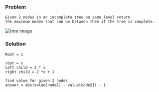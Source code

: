 ### Problem
```
Given 2 nodes in an incomplete tree on same level return 
the maximum nodes that can be between them if the tree is complete.
```
![tree image](https://www.interviewcake.com/images/svgs/binary_search_tree__preview.svg?bust=209)

### Solution
```
Root = 1

root = x
Left child = 2 * x
right child = 2 *x + 1

find value for given 2 nodes
answer = abs(value[node1] - value[node2]) - 1
```